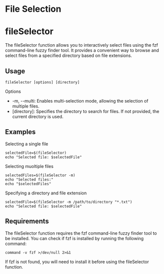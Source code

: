 # File Selection

# fileSelector

The fileSelector function allows you to interactively select files using the fzf command-line fuzzy finder tool. It provides a convenient way to browse and select files from a specified directory based on file extensions.

## Usage
`fileSelector [options] [directory]`

Options
- -m, --multi: Enables multi-selection mode, allowing the selection of multiple files.
- [directory]: Specifies the directory to search for files. If not provided, the current directory is used.
## Examples
Selecting a single file

```
selectedFile=$(fileSelector)
echo "Selected file: $selectedFile"

```

Selecting muoltiple files
```
selectedFiles=$(fileSelector -m)
echo "Selected files:"
echo "$selectedFiles"

```

Specifying a directory and file extension
```
selectedFile=$(fileSelector -m /path/to/directory "*.txt")
echo "Selected file: $selectedFile"
```

## Requirements
The fileSelector function requires the fzf command-line fuzzy finder tool to be installed. You can check if fzf is installed by running the following command:

`command -v fzf >/dev/null 2>&1`

If fzf is not found, you will need to install it before using the fileSelector function.